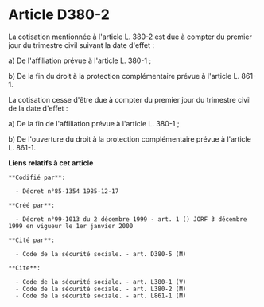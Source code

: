 # Article D380-2

La cotisation mentionnée à l'article L. 380-2 est due à compter du premier jour du trimestre civil suivant la date d'effet :

a) De l'affiliation prévue à l'article L. 380-1 ;

b) De la fin du droit à la protection complémentaire prévue à l'article L. 861-1.

La cotisation cesse d'être due à compter du premier jour du trimestre civil de la date d'effet :

a) De la fin de l'affiliation prévue à l'article L. 380-1 ;

b) De l'ouverture du droit à la protection complémentaire prévue à l'article L. 861-1.

**Liens relatifs à cet article**

	**Codifié par**:

	  - Décret n°85-1354 1985-12-17

	**Créé par**:

	  - Décret n°99-1013 du 2 décembre 1999 - art. 1 () JORF 3 décembre 1999 en vigueur le 1er janvier 2000

	**Cité par**:

	  - Code de la sécurité sociale. - art. D380-5 (M)

	**Cite**:

	  - Code de la sécurité sociale. - art. L380-1 (V)
	  - Code de la sécurité sociale. - art. L380-2 (M)
	  - Code de la sécurité sociale. - art. L861-1 (M)
